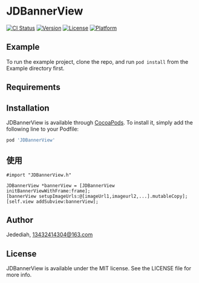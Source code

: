 # JDBannerView

[![CI Status](https://img.shields.io/travis/13432414304@163.com/JDBannerView.svg?style=flat)](https://travis-ci.org/13432414304@163.com/JDBannerView)
[![Version](https://img.shields.io/cocoapods/v/JDBannerView.svg?style=flat)](https://cocoapods.org/pods/JDBannerView)
[![License](https://img.shields.io/cocoapods/l/JDBannerView.svg?style=flat)](https://cocoapods.org/pods/JDBannerView)
[![Platform](https://img.shields.io/cocoapods/p/JDBannerView.svg?style=flat)](https://cocoapods.org/pods/JDBannerView)

## Example

To run the example project, clone the repo, and run `pod install` from the Example directory first.

## Requirements

## Installation

JDBannerView is available through [CocoaPods](https://cocoapods.org). To install
it, simply add the following line to your Podfile:

```ruby
pod 'JDBannerView'
```

## 使用
```
#import "JDBannerView.h"

JDBannerView *bannerView = [JDBannerView initBannerViewWithFrame:frame];
[bannerView setupImageUrls:@[imageUrl1,imageurl2,...].mutableCopy];
[self.view addSubview:bannerView];

```

## Author

Jedediah, 13432414304@163.com

## License

JDBannerView is available under the MIT license. See the LICENSE file for more info.
